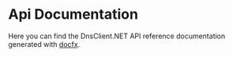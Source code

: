 # Api Documentation

Here you can find the DnsClient.NET API reference documentation generated with [docfx](https://dotnet.github.io/docfx/).